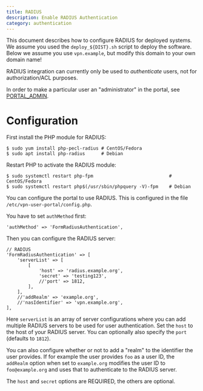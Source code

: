 ```yaml
---
title: RADIUS
description: Enable RADIUS Authentication
category: authentication
---
```


This document describes how to configure RADIUS for deployed systems. We assume 
you used the `deploy_${DIST}.sh` script to deploy the software. Below we assume 
you use `vpn.example`, but modify this domain to your own domain name!

RADIUS integration can currently only be used to _authenticate_ users, not for 
authorization/ACL purposes.

In order to make a particular user an "administrator" in the portal, see 
[PORTAL_ADMIN](PORTAL_ADMIN.md).

# Configuration

First install the PHP module for RADIUS:

    $ sudo yum install php-pecl-radius # CentOS/Fedora
    $ sudo apt install php-radius      # Debian

Restart PHP to activate the RADIUS module:

    $ sudo systemctl restart php-fpm                            # CentOS/Fedora
    $ sudo systemctl restart php$(/usr/sbin/phpquery -V)-fpm    # Debian

You can configure the portal to use RADIUS. This is configured in the file 
`/etc/vpn-user-portal/config.php`.

You have to set `authMethod` first:

    'authMethod' => 'FormRadiusAuthentication',

Then you can configure the RADIUS server:

    // RADIUS
    'FormRadiusAuthentication' => [
        'serverList' => [
            [
                'host' => 'radius.example.org',
                'secret' => 'testing123',
                //'port' => 1812,
            ],
        ],
        //'addRealm' => 'example.org',
        //'nasIdentifier' => 'vpn.example.org',
    ],

Here `serverList` is an array of server configurations where you can add 
multiple RADIUS servers to be used for user authentication. Set the `host` to 
the host of your RADIUS server. You can optionally also specify the `port` 
(defaults to `1812`).

You can also configure whether or not to add a "realm" to the identifier the 
user provides. If for example the user provides `foo` as a user ID, the 
`addRealm` option when set to `example.org` modifies the user ID to 
`foo@example.org` and uses that to authenticate to the RADIUS server.

The `host` and `secret` options are REQUIRED, the others are optional.

